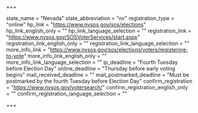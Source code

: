 +++

state_name = "Nevada"
state_abbreviation = "nv"
registration_type = "online"
hp_link = "https://www.nvsos.gov/sos/elections"
hp_link_english_only = ""
hp_link_language_selection = ""
registration_link = "https://www.nvsos.gov/SOSVoterServices/start.aspx"
registration_link_english_only = ""
registration_link_language_selection = ""
more_info_link = "https://www.nvsos.gov/sos/elections/voters/registering-to-vote"
more_info_link_english_only = ""
more_info_link_language_selection = ""
ip_deadline = "Fourth Tuesday before Election Day"
online_deadline = "Thursday before early voting begins"
mail_received_deadline = ""
mail_postmarked_deadline = "Must be postmarked by the fourth Tuesday before Election Day"
confirm_registration = "https://www.nvsos.gov/votersearch/"
confirm_registration_english_only = ""
confirm_registration_language_selection = ""

+++